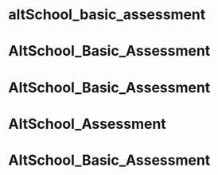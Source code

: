# altSchool_basic_assessment
# AltSchool_Basic_Assessment
# AltSchool_Basic_Assessment
# AltSchool_Assessment
# AltSchool_Basic_Assessment
